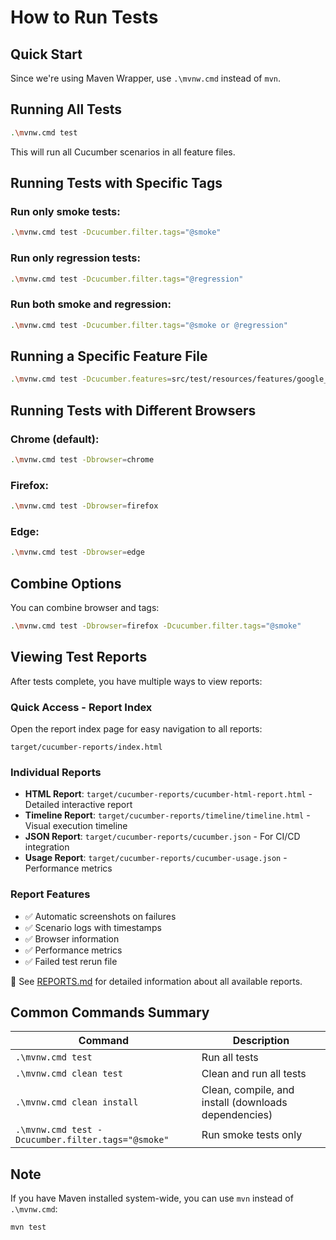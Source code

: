 # How to Run Tests

## Quick Start

Since we're using Maven Wrapper, use `.\mvnw.cmd` instead of `mvn`.

## Running All Tests

```bash
.\mvnw.cmd test
```

This will run all Cucumber scenarios in all feature files.

## Running Tests with Specific Tags

### Run only smoke tests:
```bash
.\mvnw.cmd test -Dcucumber.filter.tags="@smoke"
```

### Run only regression tests:
```bash
.\mvnw.cmd test -Dcucumber.filter.tags="@regression"
```

### Run both smoke and regression:
```bash
.\mvnw.cmd test -Dcucumber.filter.tags="@smoke or @regression"
```

## Running a Specific Feature File

```bash
.\mvnw.cmd test -Dcucumber.features=src/test/resources/features/google_search.feature
```

## Running Tests with Different Browsers

### Chrome (default):
```bash
.\mvnw.cmd test -Dbrowser=chrome
```

### Firefox:
```bash
.\mvnw.cmd test -Dbrowser=firefox
```

### Edge:
```bash
.\mvnw.cmd test -Dbrowser=edge
```

## Combine Options

You can combine browser and tags:
```bash
.\mvnw.cmd test -Dbrowser=firefox -Dcucumber.filter.tags="@smoke"
```

## Viewing Test Reports

After tests complete, you have multiple ways to view reports:

### Quick Access - Report Index
Open the report index page for easy navigation to all reports:
```
target/cucumber-reports/index.html
```

### Individual Reports
- **HTML Report**: `target/cucumber-reports/cucumber-html-report.html` - Detailed interactive report
- **Timeline Report**: `target/cucumber-reports/timeline/timeline.html` - Visual execution timeline
- **JSON Report**: `target/cucumber-reports/cucumber.json` - For CI/CD integration
- **Usage Report**: `target/cucumber-reports/cucumber-usage.json` - Performance metrics

### Report Features
- ✅ Automatic screenshots on failures
- ✅ Scenario logs with timestamps
- ✅ Browser information
- ✅ Performance metrics
- ✅ Failed test rerun file

📖 See [REPORTS.md](REPORTS.md) for detailed information about all available reports.

## Common Commands Summary

| Command | Description |
|---------|-------------|
| `.\mvnw.cmd test` | Run all tests |
| `.\mvnw.cmd clean test` | Clean and run all tests |
| `.\mvnw.cmd clean install` | Clean, compile, and install (downloads dependencies) |
| `.\mvnw.cmd test -Dcucumber.filter.tags="@smoke"` | Run smoke tests only |

## Note

If you have Maven installed system-wide, you can use `mvn` instead of `.\mvnw.cmd`:
```bash
mvn test
```

